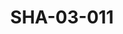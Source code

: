 ---
pid: SHA-03-011
title: SHA-03-011
language: en
original_label: 
rights: Sharhabil Ahmed
location_of_original: Sharhabil Ahmed
photographer_or_studio: 
scanned_from: photograph 7.3 by 10.5
_date: 1963-1964
location: Malakal
description: Ahmed Daoud and Muhammadiya in the airport
additional_notes: 
permission_display: 'yes'
on_server: 'no'
on_website: 'no'
permalink: /photopages/en/SHA-03-011
layout: photo-page
---
